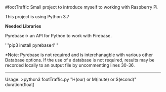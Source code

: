 #footTraffic
Small project to introduce myself to working with Raspberry Pi.

This project is using Python 3.7

********Needed Libraries********

Pyrebase-> an API for Python to work with Firebase.

'''pip3 install pyrebase4'''

*Note: Pyrebase is not required and is interchanagble with various other Database options.
If the use of a database is not required, results may be recorded locally to an output file by uncommenting lines 30-36.

**************************

Usage: >python3 footTraffic.py "H(our) or M(inute) or S(econd)" duration(float)




